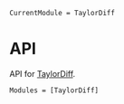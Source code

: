 ```@meta
CurrentModule = TaylorDiff
```

# API

API for [TaylorDiff](https://github.com/tansongchen/TaylorDiff.jl).

```@autodocs
Modules = [TaylorDiff]
```
